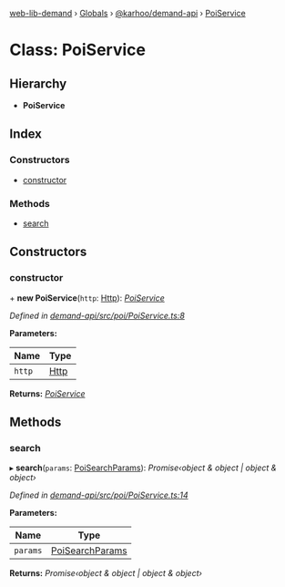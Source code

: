 [web-lib-demand](../README.md) › [Globals](../globals.md) › [@karhoo/demand-api](../modules/_karhoo_demand_api.md) › [PoiService](_karhoo_demand_api.poiservice.md)

# Class: PoiService

## Hierarchy

* **PoiService**

## Index

### Constructors

* [constructor](_karhoo_demand_api.poiservice.md#constructor)

### Methods

* [search](_karhoo_demand_api.poiservice.md#search)

## Constructors

###  constructor

\+ **new PoiService**(`http`: [Http](../interfaces/_karhoo_demand_api.http.md)): *[PoiService](_karhoo_demand_api.poiservice.md)*

*Defined in [demand-api/src/poi/PoiService.ts:8](https://github.com/karhoo/web-lib-demand/blob/ac75fec/packages/demand-api/src/poi/PoiService.ts#L8)*

**Parameters:**

Name | Type |
------ | ------ |
`http` | [Http](../interfaces/_karhoo_demand_api.http.md) |

**Returns:** *[PoiService](_karhoo_demand_api.poiservice.md)*

## Methods

###  search

▸ **search**(`params`: [PoiSearchParams](../modules/_karhoo_demand_api.md#poisearchparams)): *Promise‹object & object | object & object›*

*Defined in [demand-api/src/poi/PoiService.ts:14](https://github.com/karhoo/web-lib-demand/blob/ac75fec/packages/demand-api/src/poi/PoiService.ts#L14)*

**Parameters:**

Name | Type |
------ | ------ |
`params` | [PoiSearchParams](../modules/_karhoo_demand_api.md#poisearchparams) |

**Returns:** *Promise‹object & object | object & object›*
